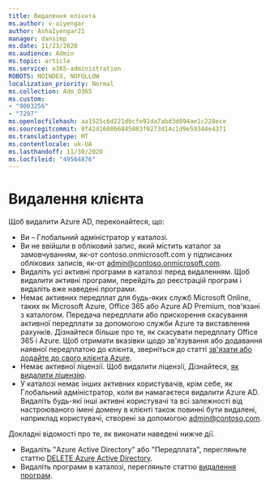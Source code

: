 ```yaml
---
title: Видалення клієнта
ms.author: v-aiyengar
author: AshaIyengar21
manager: dansimp
ms.date: 11/23/2020
ms.audience: Admin
ms.topic: article
ms.service: o365-administration
ROBOTS: NOINDEX, NOFOLLOW
localization_priority: Normal
ms.collection: Adm_O365
ms.custom:
- "9003256"
- "7297"
ms.openlocfilehash: aa1525c6d221dbcfe91da7abd3d094ae1c228ece
ms.sourcegitcommit: 0f42d1600b6845083f0273d14c1d9e59344e4371
ms.translationtype: MT
ms.contentlocale: uk-UA
ms.lasthandoff: 11/30/2020
ms.locfileid: "49564876"
---
```

# <a name="delete-tenant"></a>Видалення клієнта

Щоб видалити Azure AD, переконайтеся, що:
- Ви – Глобальний адміністратор у каталозі.
- Ви не ввійшли в обліковий запис, який містить каталог за замовчуванням, як-от contoso.onmicrosoft.com у підписаних облікових записів, як-от admin@contoso.onmicrosoft.com.
- Видаліть усі активні програми в каталозі перед видаленням. Щоб видалити активні програми, перейдіть до реєстрацій програм і видаліть вже наведені програми.
- Немає активних передплат для будь-яких служб Microsoft Online, таких як Microsoft Azure, Office 365 або Azure AD Premium, пов'язані з каталогом. Передача передплати або прискорення скасування активної передплати за допомогою служби Azure та виставлення рахунків. Дізнайтеся більше про те, як скасувати передплату Office 365 і Azure. Щоб отримати вказівки щодо зв'язування або додавання наявної передплатою до клієнта, зверніться до статті [зв'язати або додайте до свого клієнта Azure](https://docs.microsoft.com/azure/active-directory/fundamentals/active-directory-how-subscriptions-associated-directory).
- Немає активної ліцензії. Щоб видалити ліцензії, Дізнайтеся, [як видалити ліцензію](https://docs.microsoft.com/azure/active-directory/enterprise-users/directory-delete-howto#delete-a-subscription).
- У каталозі немає інших активних користувачів, крім себе, як Глобальний адміністратор, коли ви намагаєтеся видалити Azure AD. Видаліть будь-які інші активні користувачі та всі залежності від настроюваного імені домену в клієнті також повинні бути видалені, наприклад користувачі, створені за допомогою admin@contoso.com.

Докладні відомості про те, як виконати наведені нижче дії.
- Видаліть "Azure Active Directory" або "Передплата", перегляньте статтю [DELETE Azure Active Directory](https://docs.microsoft.com/azure/active-directory/users-groups-roles/directory-delete-howto).
- Видаліть програми в каталозі, перегляньте статтю [видалення програм](https://docs.microsoft.com/azure/active-directory/develop/quickstart-remove-app). 
